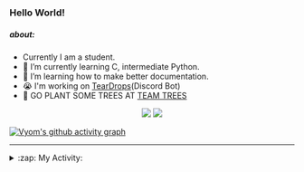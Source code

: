### Hello World!

##### about:
- Currently I am a student.
- 🌱 I’m currently learning C, intermediate Python.
- 🌱 I’m learning how to make better documentation.
- 😭 I'm working on [TearDrops](https://github.com/Vyvy-vi/TearDrops)(Discord Bot)
- 🌱 GO PLANT SOME TREES AT [TEAM TREES](https://teamtrees.org/)

<p align="center">
  <a href="https://twitter.com/Vyvy_viM"><img target="_blank" src="https://img.shields.io/badge/twitter%20@Vyvy_viM-0D95E8?style=for-the-badge&logo=twitter&logoColor=white"/></a> 
  <a href="https://vyvy-vi.github.io/portfolio"><img target="_blank" src="https://img.shields.io/badge/-I%27m_craving_for_open_source-green?style=for-the-badge&logo=github&logoColor=black"/></a> 
</p>

[![Vyom's github activity graph](https://activity-graph.herokuapp.com/graph?username=Vyvy-vi)](https://github.com/ashutosh00710/github-readme-activity-graph)

---
<details>
  <summary>:zap: My Activity:</summary>
  
<!--START_SECTION:waka-->
**I'm a Night 🦉** 

```text
🌞 Morning    42 commits     █░░░░░░░░░░░░░░░░░░░░░░░░   6.8% 
🌆 Daytime    131 commits    █████░░░░░░░░░░░░░░░░░░░░   21.2% 
🌃 Evening    233 commits    █████████░░░░░░░░░░░░░░░░   37.7% 
🌙 Night      212 commits    ████████░░░░░░░░░░░░░░░░░   34.3%

```
📅 **I'm Most Productive on Sunday** 

```text
Monday       66 commits     ██░░░░░░░░░░░░░░░░░░░░░░░   10.68% 
Tuesday      92 commits     ███░░░░░░░░░░░░░░░░░░░░░░   14.89% 
Wednesday    93 commits     ███░░░░░░░░░░░░░░░░░░░░░░   15.05% 
Thursday     82 commits     ███░░░░░░░░░░░░░░░░░░░░░░   13.27% 
Friday       44 commits     █░░░░░░░░░░░░░░░░░░░░░░░░   7.12% 
Saturday     89 commits     ███░░░░░░░░░░░░░░░░░░░░░░   14.4% 
Sunday       152 commits    ██████░░░░░░░░░░░░░░░░░░░   24.6%

```


📊 **This Week I Spent My Time On** 

```text
🔥 Editors: 
Vim                      5 hrs 40 mins       ███████████████████████░░   94.86% 
VS Code                  18 mins             █░░░░░░░░░░░░░░░░░░░░░░░░   5.14%

🐱‍💻 Projects: 
api                      5 hrs 28 mins       ██████████████████████░░░   91.38% 
heptagram-api            18 mins             █░░░░░░░░░░░░░░░░░░░░░░░░   5.14% 
crypto-price-bot         12 mins             ░░░░░░░░░░░░░░░░░░░░░░░░░   3.42% 
Unknown Project          0 secs              ░░░░░░░░░░░░░░░░░░░░░░░░░   0.05%

```


 Last Updated on 15/08/2021
<!--END_SECTION:waka-->
</details>
